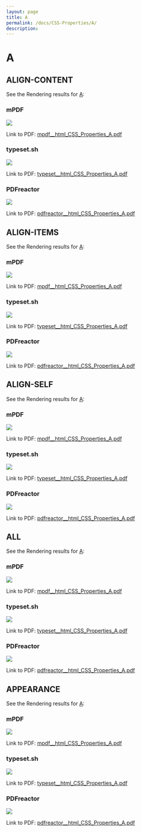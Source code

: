 ```yaml
---
layout: page
title: A
permalink: /docs/CSS-Properties/A/
description: 
---
```


# A



## ALIGN-CONTENT

See the Rendering results for [A](/html/CSS%20Properties/A):

### mPDF
![](mpdf__html_CSS_Properties_A.png) 

Link to PDF: [mpdf__html_CSS_Properties_A.pdf](mpdf__html_CSS_Properties_A.pdf)

### typeset.sh
![](typeset__html_CSS_Properties_A.png) 

Link to PDF: [typeset__html_CSS_Properties_A.pdf](typeset__html_CSS_Properties_A.pdf)

### PDFreactor
![](pdfreactor__html_CSS_Properties_A.png) 

Link to PDF: [pdfreactor__html_CSS_Properties_A.pdf](pdfreactor__html_CSS_Properties_A.pdf)

## ALIGN-ITEMS

See the Rendering results for [A](/html/CSS%20Properties/A):

### mPDF
![](mpdf__html_CSS_Properties_A.png) 

Link to PDF: [mpdf__html_CSS_Properties_A.pdf](mpdf__html_CSS_Properties_A.pdf)

### typeset.sh
![](typeset__html_CSS_Properties_A.png) 

Link to PDF: [typeset__html_CSS_Properties_A.pdf](typeset__html_CSS_Properties_A.pdf)

### PDFreactor
![](pdfreactor__html_CSS_Properties_A.png) 

Link to PDF: [pdfreactor__html_CSS_Properties_A.pdf](pdfreactor__html_CSS_Properties_A.pdf)

## ALIGN-SELF

See the Rendering results for [A](/html/CSS%20Properties/A):

### mPDF
![](mpdf__html_CSS_Properties_A.png) 

Link to PDF: [mpdf__html_CSS_Properties_A.pdf](mpdf__html_CSS_Properties_A.pdf)

### typeset.sh
![](typeset__html_CSS_Properties_A.png) 

Link to PDF: [typeset__html_CSS_Properties_A.pdf](typeset__html_CSS_Properties_A.pdf)

### PDFreactor
![](pdfreactor__html_CSS_Properties_A.png) 

Link to PDF: [pdfreactor__html_CSS_Properties_A.pdf](pdfreactor__html_CSS_Properties_A.pdf)

## ALL

See the Rendering results for [A](/html/CSS%20Properties/A):

### mPDF
![](mpdf__html_CSS_Properties_A.png) 

Link to PDF: [mpdf__html_CSS_Properties_A.pdf](mpdf__html_CSS_Properties_A.pdf)

### typeset.sh
![](typeset__html_CSS_Properties_A.png) 

Link to PDF: [typeset__html_CSS_Properties_A.pdf](typeset__html_CSS_Properties_A.pdf)

### PDFreactor
![](pdfreactor__html_CSS_Properties_A.png) 

Link to PDF: [pdfreactor__html_CSS_Properties_A.pdf](pdfreactor__html_CSS_Properties_A.pdf)

## APPEARANCE

See the Rendering results for [A](/html/CSS%20Properties/A):

### mPDF
![](mpdf__html_CSS_Properties_A.png) 

Link to PDF: [mpdf__html_CSS_Properties_A.pdf](mpdf__html_CSS_Properties_A.pdf)

### typeset.sh
![](typeset__html_CSS_Properties_A.png) 

Link to PDF: [typeset__html_CSS_Properties_A.pdf](typeset__html_CSS_Properties_A.pdf)

### PDFreactor
![](pdfreactor__html_CSS_Properties_A.png) 

Link to PDF: [pdfreactor__html_CSS_Properties_A.pdf](pdfreactor__html_CSS_Properties_A.pdf)


